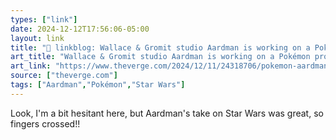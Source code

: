 ```yaml
---
types: ["link"]
date: 2024-12-12T17:56:06-05:00
layout: link
title: "🔗 linkblog: Wallace & Gromit studio Aardman is working on a Pokémon project'"
art_title: "Wallace & Gromit studio Aardman is working on a Pokémon project"
art_link: "https://www.theverge.com/2024/12/11/24318706/pokemon-aardman-project"
source: ["theverge.com"]
tags: ["Aardman","Pokémon","Star Wars"]
---
```

Look, I'm a bit hesitant here, but Aardman's take on Star Wars was great, so fingers crossed!!
